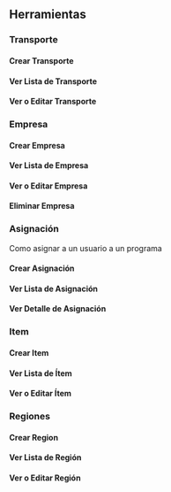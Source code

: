 ## Herramientas
### Transporte
#### Crear Transporte
#### Ver Lista de Transporte
#### Ver o Editar Transporte    
### Empresa
#### Crear Empresa
#### Ver Lista de Empresa
#### Ver o Editar Empresa
#### Eliminar Empresa
### Asignación
Como asignar a un usuario a un programa
#### Crear Asignación
#### Ver Lista de Asignación
#### Ver Detalle de Asignación
### Item
#### Crear Item
#### Ver Lista de Ítem
#### Ver o Editar Ítem
### Regiones
#### Crear Region
#### Ver Lista de Región
#### Ver o Editar Región
